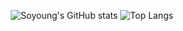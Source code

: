 <div align="center">
  
  ![Soyoung's GitHub stats](https://github-readme-stats.vercel.app/api?username=place0&show_icons=true&theme=noctis_minimus)
  ![Top Langs](https://github-readme-stats.vercel.app/api/top-langs/?username=place0&layout=compact&theme=noctis_minimus)

</div>
